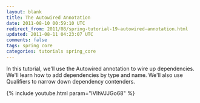 ```yaml
---           
layout: blank
title: The Autowired Annotation
date: 2011-08-10 00:59:10 UTC
redirect_from: 2011/08/spring-tutorial-19-autowired-annotation.html
updated: 2011-08-11 04:23:07 UTC
comments: false
tags: spring core
categories: tutorials spring_core
---
```


In this tutorial, we'll use the Autowired annotation to wire up dependencies. We'll learn how to add dependencies by type and name. We'll also use Qualifiers to narrow down dependency contenders.

{% include youtube.html param="IVIhVJJGo68" %}
